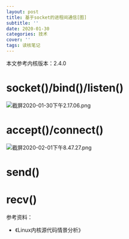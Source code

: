 ```yaml
---
layout: post
title: 基于socket的进程间通信[图]
subtitle: ''
date: 2020-01-30
categories: 技术
cover: ''
tags: 读核笔记
---
```


本文参考内核版本：2.4.0

# socket()/bind()/listen()

![截屏2020-01-30下午2.17.06.png](https://i.loli.net/2020/01/30/xdB2qIHCMZiQlgE.png)

# accept()/connect()

![截屏2020-02-01下午8.47.27.png](http://ww1.sinaimg.cn/large/c9caade4ly1gbh6wk76bcj221k0ww498.jpg)

# send()

# recv()

参考资料：
- 《Linux内核源代码情景分析》